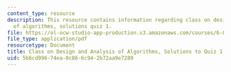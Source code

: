 ```yaml
---
content_type: resource
description: This resource contains information regarding class on design and analysis
  of algorithms, solutions quiz 1.
file: https://ol-ocw-studio-app-production.s3.amazonaws.com/courses/6-046j-design-and-analysis-of-algorithms-spring-2015/5b6cd99674ea0c866c942b72aa9e7289_MIT6_046JS15_quiz1sols.pdf
file_type: application/pdf
resourcetype: Document
title: Class on Design and Analysis of Algorithms, Solutions to Quiz 1
uid: 5b6cd996-74ea-0c86-6c94-2b72aa9e7289
---
```


